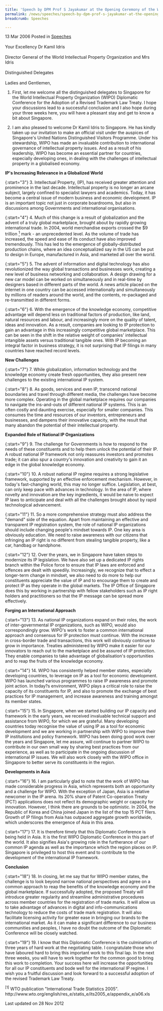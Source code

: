 ```yaml
---
title: 'Speech by DPM Prof S Jayakumar at the Opening Ceremony of the World Intellectual Property Organization Diplomatic Conference'
permalink: /news/speeches/speech-by-dpm-prof-s-jayakumar-at-the-opening-ceremony-of-the-world-intellectual-property-/
breadcrumb: Speeches

---
```



13 Mar 2006 Posted in [Speeches](/news/speeches)
<br>  
Your Excellency Dr Kamil Idris 
<br>  
Director General of the World Intellectual Property Organization and Mrs Idris 
<br>  
Distinguished Delegates 
<br>  
Ladies and Gentlemen, 
<br>  


1. First, let me welcome all the distinguished delegates to Singapore for the World Intellectual Property Organization (WIPO) Diplomatic Conference for the Adoption of a Revised Trademark Law Treaty. I hope your discussions lead to a successful conclusion and I also hope during your three weeks here, you will have a pleasant stay and get to know a bit about Singapore.

2. I am also pleased to welcome Dr Kamil Idris to Singapore. He has kindly taken up our invitation to make an official visit under the auspices of Singapore's United Nations Distinguished Visitors Programme. Under his stewardship, WIPO has made an invaluable contribution to international governance of intellectual property issues. And as a result of his leadership, WIPO has become an essential partner for countries, especially developing ones, in dealing with the challenges of intellectual property in a globalised economy. 

**IP's Increasing Relevance in a Globalized World**

{:start="3"}
3. Intellectual Property, (IP), has received greater attention and prominence in the last decade. Intellectual property is no longer an arcane subject, largely confined to specialist lawyers and academics. Today, it has become a central issue of modern business and economic development. IP is an important topic not just in corporate boardrooms, but also in discussions among Governments and international organisations. 

{:start="4"}
4. Much of this change is a result of globalization and the advent of a truly global marketplace, brought about by rapidly growing international trade. In 2004, world merchandise exports crossed the $9 trillion <a href="#trillion"><sup>1</sup></a>  mark - an unprecedented level. As the volume of trade has increased, the speed and ease of its conduct have also improved tremendously. This has led to the emergence of globally-distributed production chains, where an idea conceptualized say in the US can be put to design in Europe, manufactured in Asia, and marketed all over the world. 

{:start="5"}
5. The advent of information and digital technology has also revolutionized the way global transactions and businesses work, creating a new level of business networking and collaboration. A design drawing for a new car model can be worked on simultaneously and in real-time by designers based in different parts of the world. A news article placed on the internet in one country can be accessed internationally and simultaneously by millions of readers around the world, and the contents, re-packaged and re-transmitted in different forms. 

{:start="6"}
6. With the emergence of the knowledge economy, competitive advantage will depend less on traditional factors of production, like land, natural resources and labour, and increasingly more on the quality of talent, ideas and innovation. As a result, companies are looking to IP protection to gain an advantage in this increasingly competitive global marketplace. This can be seen in the shift in the relative weight of companies' intellectual intangible assets versus traditional tangible ones. With IP becoming an integral factor in business strategy, it is not surprising that IP filings in many countries have reached record levels. 

**New Challenges** 

{:start="7"}
7. While globalization, information technology and the knowledge economy create fresh opportunities, they also present new challenges to the existing international IP system. 

{:start="8"}
8. As goods, services and even IP, transcend national boundaries and travel through different media, the challenges have become more complex. Operating in the global marketplace requires our companies to navigate the ins-and-outs of different national IP systems. This is an often costly and daunting exercise, especially for smaller companies. This consumes the time and resources of our inventors, entrepreneurs and businesses, and dampens their innovative capacity, with the result that many abandon the potential of their intellectual property. 

**Expanded Role of National IP Organizations**

{:start="9"}
9. The challenge for Governments is how to respond to the needs of these constituents and to help them unlock the potential of their IP. A robust national IP framework not only reassures investors and promotes trade; it can also spur a country's innovation and creativity to gain it an edge in the global knowledge economy. 

{:start="10"}
10. A robust national IP regime requires a strong legislative framework, supported by an effective enforcement mechanism. However, in today's fast-changing world, this may no longer suffice. Legislation, at best, can only keep pace with advances in technology. In the area of IP, where novelty and innovation are the key ingredients, it would be naive to expect IP laws to anticipate and deal with all the challenges brought about by rapid technological advancement. 

{:start="11"}
11. So a more comprehensive strategy must also address the "demand" side of the equation. Apart from maintaining an effective and transparent IP registration system, the role of national IP organizations should include changing people's mindset towards IP. One key area is obviously education. We need to raise awareness with our citizens that infringing an IP right is no different from stealing tangible property, like a car, handbag or handphone. 

{:start="12"}
12. Over the years, we in Singapore have taken steps to modernize its IP legislation. We have also set up a dedicated IP rights branch within the Police force to ensure that IP laws are enforced and offences are dealt with speedily. Increasingly, we recognize that to effect a longer-term change in mindset, we also need to do more to help our constituents appreciate the value of IP and to encourage them to create and protect IP as they operate in the global markets. The IP Office of Singapore does this by working in partnership with fellow stakeholders such as IP right holders and practitioners so that the IP message can be spread more effectively. 

**Forging an International Approach**

{:start="13"}
13. As national IP organizations expand on their roles, the work of inter-governmental IP organizations, such as WIPO, would also correspondingly grow. WIPO's work to foster a common international approach and consensus for IP protection must continue. With the increase in cross-border trade and transactions, this work will obviously continue to grow in importance. Treaties administered by WIPO make it easier for our innovators to reach out to the marketplace and be assured of IP protection. They enable companies to take advantage of globalisation's opportunities and to reap the fruits of the knowledge economy.

{:start="14"}
14. WIPO has consistently helped member states, especially developing countries, to leverage on IP as a tool for economic development. WIPO has launched various programmes to raise IP awareness and promote joint action. In today?s environment, WIPO plays a critical role to raise the capacity of its constituents for IP, and also to promote the exchange of best practices for IP management, and increase awareness and training amongst its member states.

{:start="15"}
15. In Singapore, when we started building our IP capacity and framework in the early years, we received invaluable technical support and assistance from WIPO, for which we are grateful. Many developing countries today recognise the value of using IP as a tool for economic development and we are working in partnership with WIPO to improve their IP institutions and policy framework. WIPO has been doing good work over the years and Singapore, let me assure, will continue to partner WIPO to contribute in our own small way by sharing best practices from our experience, as well as to participate in the ongoing discussion of international IP issues. We will also work closely with the WIPO office in Singapore to better serve its constituents in the region.


**Developments in Asia**

{:start="16"}
16. I am particularly glad to note that the work of WIPO has made considerable progress in Asia, which represents both an opportunity and a challenge for WIPO. With the exception of Japan, Asia is a relative newcomer in the IP arena. Its 20% share of Patent Co-operation Treaty (PCT) applications does not reflect its demographic weight or capacity for innovation. However, I think there are grounds to be optimistic. In 2004, the Republic of Korea and China joined Japan in the list of the top 15 PCT filers. Growth of IP filings from Asia has outpaced aggregate growth worldwide, which underscores the emergence of Asia in this area.

{:start="17"}
17. It is therefore timely that this Diplomatic Conference is being held in Asia. It is the first WIPO Diplomatic Conference in this part of the world. It also signifies Asia's growing role in the furtherance of our common IP agenda as well as the importance which the region places on IP. Singapore is privileged to host this event and to contribute to the development of the international IP framework.

**Conclusion**

{:start="18"}
18. In closing, let me say that for WIPO member states, the challenge is to look beyond narrow national perspectives and agree on a common approach to reap the benefits of the knowledge economy and the global marketplace. If successfully adopted, the proposed Treaty will introduce greater regularity and streamline administrative procedures across member countries for the registration of trade marks. It will allow us to take advantage of advances in digital and info-communications technology to reduce the costs of trade mark registration. It will also facilitate licensing activity for greater ease in bringing our brands to the international market. As it can make a significant difference to our business communities and peoples, I have no doubt the outcome of the Diplomatic Conference will be closely watched.

{:start="19"}
19. I know that this Diplomatic Conference is the culmination of three years of hard work at the negotiating table. I congratulate those who have laboured hard to bring this important work to this final lap. In the next three weeks, you will have to work together for the common good to bring this work to completion. Your success here will increase the opportunities for all our IP constituents and bode well for the international IP regime. I wish you a fruitful discussion and look forward to a successful adoption of the revised Trademark Law Treaty.

<p id="trillion"><sup>[1]</sup> WTO publication "International Trade Statistics 2005". http://www.wto.org/english/res_e/statis_e/its2005_e/appendix_e/a06.xls</p>


<p class="right-side-updated">Last updated on 28 Nov 2012</p>

